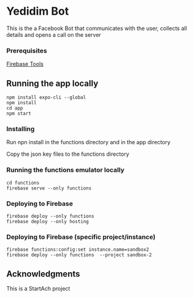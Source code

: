 # Yedidim Bot

This is the a Facebook Bot that communicates with the user, collects all details and opens a call on the server

### Prerequisites

[Firebase Tools](https://github.com/firebase/firebase-tools)

## Running the app locally

```
npm install expo-cli --global
npm install
cd app
npm start
```

### Installing

Run npn install in the functions directory and in the app directory

Copy the json key files to the functions directory

### Running the functions emulator locally

```
cd functions
firebase serve --only functions
```

### Deploying to Firebase

```
firebase deploy --only functions
firebase deploy --only hosting
```

### Deploying to Firebase (specific project/instance)

```
firebase functions:config:set instance.name=sandbox2
firebase deploy --only functions  --project sandbox-2
```

## Acknowledgments

This is a StartAch project
